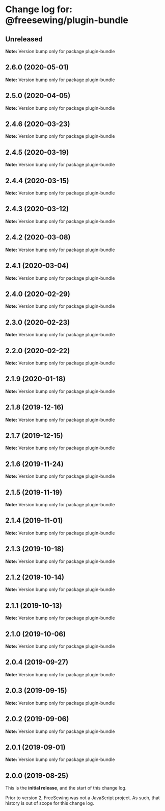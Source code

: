 # Change log for: @freesewing/plugin-bundle

## Unreleased

**Note:** Version bump only for package plugin-bundle

## 2.6.0 (2020-05-01)

**Note:** Version bump only for package plugin-bundle

## 2.5.0 (2020-04-05)

**Note:** Version bump only for package plugin-bundle

## 2.4.6 (2020-03-23)

**Note:** Version bump only for package plugin-bundle

## 2.4.5 (2020-03-19)

**Note:** Version bump only for package plugin-bundle

## 2.4.4 (2020-03-15)

**Note:** Version bump only for package plugin-bundle

## 2.4.3 (2020-03-12)

**Note:** Version bump only for package plugin-bundle

## 2.4.2 (2020-03-08)

**Note:** Version bump only for package plugin-bundle

## 2.4.1 (2020-03-04)

**Note:** Version bump only for package plugin-bundle

## 2.4.0 (2020-02-29)

**Note:** Version bump only for package plugin-bundle

## 2.3.0 (2020-02-23)

**Note:** Version bump only for package plugin-bundle

## 2.2.0 (2020-02-22)

**Note:** Version bump only for package plugin-bundle

## 2.1.9 (2020-01-18)

**Note:** Version bump only for package plugin-bundle

## 2.1.8 (2019-12-16)

**Note:** Version bump only for package plugin-bundle

## 2.1.7 (2019-12-15)

**Note:** Version bump only for package plugin-bundle

## 2.1.6 (2019-11-24)

**Note:** Version bump only for package plugin-bundle

## 2.1.5 (2019-11-19)

**Note:** Version bump only for package plugin-bundle

## 2.1.4 (2019-11-01)

**Note:** Version bump only for package plugin-bundle

## 2.1.3 (2019-10-18)

**Note:** Version bump only for package plugin-bundle

## 2.1.2 (2019-10-14)

**Note:** Version bump only for package plugin-bundle

## 2.1.1 (2019-10-13)

**Note:** Version bump only for package plugin-bundle

## 2.1.0 (2019-10-06)

**Note:** Version bump only for package plugin-bundle

## 2.0.4 (2019-09-27)

**Note:** Version bump only for package plugin-bundle

## 2.0.3 (2019-09-15)

**Note:** Version bump only for package plugin-bundle

## 2.0.2 (2019-09-06)

**Note:** Version bump only for package plugin-bundle

## 2.0.1 (2019-09-01)

**Note:** Version bump only for package plugin-bundle

## 2.0.0 (2019-08-25)

This is the **initial release**, and the start of this change log.

Prior to version 2, FreeSewing was not a JavaScript project.
As such, that history is out of scope for this change log.

